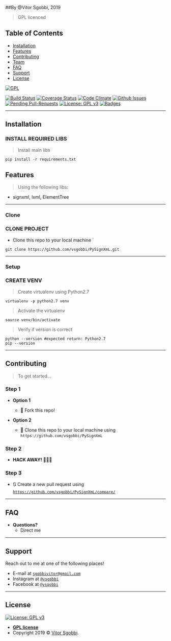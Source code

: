 ##By @Vitor Sgobbi, 2019 
> GPL licenced


## Table of Contents


- [Installation](#installation)
- [Features](#features)
- [Contributing](#contributing)
- [Team](#team)
- [FAQ](#faq)
- [Support](#support)
- [License](#license)



<a href="https://gnu.org"><img src="https://www.gnu.org/graphics/gplv3-127x51.png" title="FVCproductions" alt="GPL"></a>

<!-- [![FVCproductions](https://avatars1.githubusercontent.com/u/4284691?v=3&s=200)](http://fvcproductions.com) -->

[![Build Status](http://img.shields.io/travis/badges/badgerbadgerbadger.svg?style=flat-square)](https://travis-ci.org/badges/badgerbadgerbadger)
[![Coverage Status](http://img.shields.io/coveralls/badges/badgerbadgerbadger.svg?style=flat-square)](https://coveralls.io/r/badges/badgerbadgerbadger) 
[![Code Climate](http://img.shields.io/codeclimate/github/badges/badgerbadgerbadger.svg?style=flat-square)](https://codeclimate.com/github/badges/badgerbadgerbadger) 
[![Github Issues](http://githubbadges.herokuapp.com/badges/badgerbadgerbadger/issues.svg?style=flat-square)](https://github.com/vsgobbi/PySignXmL//issues)
[![Pending Pull-Requests](http://githubbadges.herokuapp.com/badges/badgerbadgerbadger/pulls.svg?style=flat-square)](https://github.com/vsgobbi/PySignXmL/pulls/) 
[![License: GPL v3](https://img.shields.io/badge/License-GPLv3-blue.svg)](https://www.gnu.org/licenses/gpl-3.0)
[![Badges](http://img.shields.io/:badges-9/9-ff6799.svg?style=flat-square)](https://github.com/badges/badgerbadgerbadger)


---


## Installation


### INSTALL REQUIRED LIBS

>Install main libs
```shell     
pip install -r requirements.txt
``` 

## Features
> Using the following libs: 
- signxml, lxml, ElementTree

---

### Clone

### CLONE PROJECT
- Clone this repo to your local machine `

```shell
git clone https://github.com/vsgobbi/PySignXmL.git
```
---

### Setup

### CREATE VENV

> Create virtualenv using Python2.7
```shell     
virtualenv -p python2.7 venv
```
> Activate the virtualenv
```shell     
source venv/bin/activate
```
> Verify if version is correct
```shell     
python --version #expected return: Python2.7
pip --version
```

---

## Contributing

> To get started...

### Step 1

- **Option 1**
    - 🍴 Fork this repo!

- **Option 2**
    - 👯 Clone this repo to your local machine using `https://github.com/vsgobbi/PySignXmL`

### Step 2

- **HACK AWAY!** 🔨🔨🔨

### Step 3

- 🔃 Create a new pull request using <a href="https://github.com/vsgobbi/PySignXmL/compare/" target="_blank">`https://github.com/vsgobbi/PySignXmL/compare/`</a>

---

## FAQ

- **Questions?**
    - Direct me

---

## Support

Reach out to me at one of the following places!

- E-mail at <a href="mailto:" target="_blank">`sgobbivitor@gmail.com`</a>
- Instagram at <a href="https://www.instagram.com/vsgobbi/" target="_blank">`@vsgobbi`</a>
- Facebook at <a href="https://www.facebook.com/vsgobbi" target="_blank">`@vsgobbi`</a>

---

## License

 [![License: GPL v3](https://img.shields.io/badge/License-GPLv3-blue.svg)](https://www.gnu.org/licenses/gpl-3.0)
- **[GPL license](https://www.gnu.org/licenses/gpl-3.0)**
- Copyright 2019 © <a href="https://github.com/vsgobbi" target="_blank">Vitor Sgobbi</a>.
